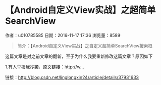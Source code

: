 # 【Android自定义View实战】之超简单SearchView
作者：u010785585
日期：2016-11-17 17:36
浏览量：8589
> 简介：【Android自定义View实战】之自定义超简单SearchView搜索框


这篇文章是对之前文章的翻新，至于为什么我要重新修改这篇文章？原因如下

1.有人举报我抄袭，原文链接：http://w...

 链接：http://blog.csdn.net/linglongxin24/article/details/37931633
